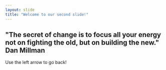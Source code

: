 ```yaml
---
layout: slide
title: "Welcome to our second slide!"
---
```

**"The secret of change is to focus all your energy not on fighting the old, but on building the new."**
  Dan Millman
---
Use the left arrow to go back!
